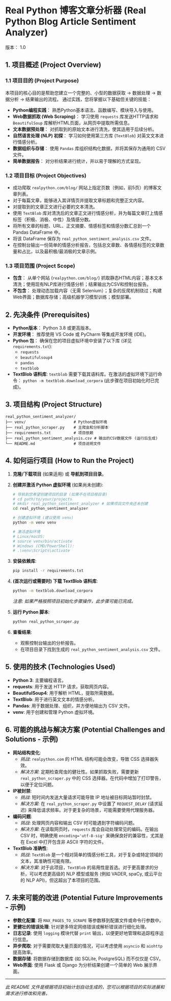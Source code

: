 # Real Python 博客文章分析器 (Real Python Blog Article Sentiment Analyzer)

版本： 1.0

## 1. 项目概述 (Project Overview)

### 1.1 项目目的 (Project Purpose)
本项目的核心目的是帮助您建立一个完整的、小型的数据获取 -> 数据处理 -> 数据分析 -> 结果输出的流程。
通过实践，您将掌握以下基础但关键的技能：

*   **Python编程实践**： 熟悉Python基本语法、函数编写、模块导入与使用。
*   **Web数据抓取 (Web Scraping)**： 学习使用 `requests` 库发送HTTP请求和 `BeautifulSoup` 库解析HTML页面，从网页中提取所需信息。
*   **文本数据预处理**： 对抓取到的原始文本进行清洗，使其适用于后续分析。
*   **自然语言处理 (NLP) 初探**： 学习如何使用第三方库 (`TextBlob`) 对英文文本进行情感分析。
*   **数据组织与存储**： 使用 `Pandas` 库组织结构化数据，并将其保存为通用的 CSV 文件。
*   **简单数据报告**： 对分析结果进行统计，并以易于理解的方式呈现。

### 1.2 项目目标 (Project Objectives)

*   成功爬取 `realpython.com/blog/` 网站上指定页数（例如，前5页）的博客文章列表。
*   对于每篇文章，能够进入其详情页并提取文章标题和完整正文内容。
*   对提取到的文章正文进行必要的文本清洗。
*   使用 `TextBlob` 库对清洗后的文章正文进行情感分析，并为每篇文章打上情感标签（积极、消极、中性）及情感分数。
*   将所有文章的标题、URL、正文摘要、情感标签和情感分数汇总到一个 Pandas DataFrame 中。
*   将该 DataFrame 保存为 `real_python_sentiment_analysis.csv` 文件。
*   在控制台输出一份简单的情感分析报告，包括总文章数、各情感标签的文章数量和占比，以及最积极/最消极的文章示例。

### 1.3 项目范围 (Project Scope)

*   **包含**： 从单个网站 (`realpython.com/blog/`) 抓取静态HTML内容；基本文本清洗；使用现有NLP库进行情感分析；结果输出为CSV和控制台报告。
*   **不包含**： 处理动态加载内容（无需 Selenium）；复杂的反爬机制绕过；构建Web界面；数据库存储；高级机器学习模型训练；模型部署。

## 2. 先决条件 (Prerequisites)

*   **Python版本**： Python 3.8 或更高版本。
*   **开发环境**： 推荐使用 VS Code 或 PyCharm 等集成开发环境 (IDE)。
*   **Python 包**： 确保在您的项目虚拟环境中安装了以下库 (详见 `requirements.txt`):
    *   `requests`
    *   `beautifulsoup4`
    *   `pandas`
    *   `textblob`
*   **TextBlob 语料库**: `textblob` 需要下载其语料库。在激活的虚拟环境下运行命令： `python -m textblob.download_corpora` (此步骤在项目初始化时已完成)。

## 3. 项目结构 (Project Structure)

```
real_python_sentiment_analyzer/
├── venv/                     # Python虚拟环境
├── real_python_scraper.py    # 主爬虫和分析脚本
├── requirements.txt          # 项目依赖
├── real_python_sentiment_analysis.csv # 输出的CSV数据文件 (运行后生成)
└── README.md                 # 项目说明文件
```

## 4. 如何运行项目 (How to Run the Project)

1.  **克隆/下载项目** (如果适用) 或 **导航到项目目录**。
2.  **创建并激活 Python 虚拟环境** (如果尚未创建):
    ```bash
    # 导航到您希望创建项目的目录 (如果不在项目根目录)
    # cd path/to/your/projects
    # mkdir real_python_sentiment_analyzer # 如果项目文件夹还未创建
    cd real_python_sentiment_analyzer

    # 创建虚拟环境 (建议使用 venv)
    python -m venv venv

    # 激活虚拟环境
    # Linux/macOS:
    # source venv/bin/activate
    # Windows (CMD/PowerShell):
    # .\venv\Scripts\activate
    ```
3.  **安装依赖库**:
    ```bash
    pip install -r requirements.txt
    ```
4.  **(首次运行或需要时) 下载 TextBlob 语料库**:
    ```bash
    python -m textblob.download_corpora
    ```
    *注意: 如果严格按照项目初始化步骤操作，此步骤可能已完成。*

5.  **运行 Python 脚本**:
    ```bash
    python real_python_scraper.py
    ```
6.  **查看结果**:
    *   观察控制台输出的分析报告。
    *   在项目目录下找到生成的 `real_python_sentiment_analysis.csv` 文件。

## 5. 使用的技术 (Technologies Used)

*   **Python 3**: 主要编程语言。
*   **requests**: 用于发送 HTTP 请求，获取网页内容。
*   **BeautifulSoup4**: 用于解析 HTML，提取所需数据。
*   **TextBlob**: 用于进行英文文本的情感分析。
*   **Pandas**: 用于数据处理、组织，并方便地输出为 CSV 文件。
*   **venv**: 用于创建和管理 Python 虚拟环境。

## 6. 可能的挑战与解决方案 (Potential Challenges and Solutions - 示例)

*   **网站结构变化**: 
    *   *挑战*: `realpython.com` 的 HTML 结构可能会改变，导致 CSS 选择器失效。
    *   *解决方案*: 定期检查爬虫的健壮性。如果抓取失败，需要更新 `real_python_scraper.py` 中的 CSS 选择器。在代码中增加了打印警告，以便于定位问题。
*   **IP被封禁**: 
    *   *挑战*: 短时间内发送大量请求可能导致 IP 地址被目标网站暂时封禁。
    *   *解决方案*: 在 `real_python_scraper.py` 中设置了 `REQUEST_DELAY` (请求延迟) 来降低请求频率。对于更复杂的场景，可能需要使用代理服务器。
*   **编码问题**: 
    *   *挑战*: 处理网页内容和输出 CSV 时可能遇到字符编码问题。
    *   *解决方案*: 在读取网页时，`requests` 库会自动处理常见的编码。在输出 CSV 时，明确使用 `encoding='utf-8-sig'` 来确保良好的兼容性，尤其是在 Excel 中打开包含非 ASCII 字符的文件。
*   **TextBlob 准确性**: 
    *   *挑战*: `TextBlob` 是一个相对简单的情感分析工具，对于复杂或特定领域的文本，其准确性可能有限。
    *   *解决方案*: 对于此项目，`TextBlob` 的易用性是首选。对于更高要求的分析，可以考虑更高级的 NLP 模型或服务 (例如 VADER, spaCy, 或云平台的 NLP API)，但这超出了本项目的范围。

## 7. 未来可能的改进 (Potential Future Improvements - 示例)

*   **参数化配置**: 将 `MAX_PAGES_TO_SCRAPE` 等参数移到配置文件或命令行参数中。
*   **更健壮的错误处理**: 针对更多特定网络错误或解析错误进行细化处理。
*   **日志记录**: 使用 `logging` 模块代替 `print` 输出，以便更好地管理和追踪程序运行信息。
*   **异步爬取**: 对于需要爬取大量页面的情况，可以考虑使用 `asyncio` 和 `aiohttp` 提高效率。
*   **数据存储**: 将数据存储到数据库 (如 SQLite, PostgreSQL) 而不仅仅是 CSV。
*   **Web界面**: 使用 Flask 或 Django 为分析结果创建一个简单的 Web 展示界面。

---

*此 README 文件是根据项目初始计划自动生成的，您可以根据项目的实际进展和需求进行修改和完善。* 
